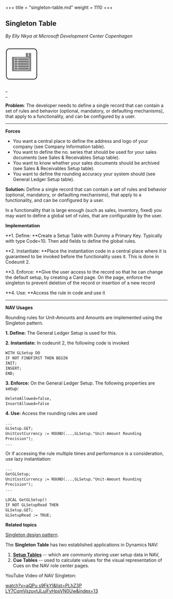 +++
title = "singleton-table.md"
weight = 1110
+++
## Singleton Table

_By Elly Nkya at Microsoft Development Center Copenhagen_

## [![ ][image0]][anchor0]

_  
_

**Problem**: The developer needs to define a single record that can contain a set of rules and behavior (optional, mandatory, or defaulting mechanisms), that apply to a functionality, and can be configured by a user.

****

**Forces**

* You want a central place to define the address and logo of your company (see Company Information table).
* You want to define the no. series that should be used for your sales documents (see Sales & Receivables Setup table).
* You want to know whether your sales documents should be archived (see Sales & Receivables Setup table).
* You want to define the rounding accuracy your system should (see General Ledger Setup table).

**Solution:** Define a single record that can contain a set of rules and behavior (optional, mandatory, or defaulting mechanisms), that apply to a functionality, and can be configured by a user.

In a functionality that is large enough (such as sales, inventory, fixed) you may want to define a global set of rules, that are configurable by the user.

**Implementation**

**1\. Define: **Create a Setup Table with Dummy a Primary Key. Typically with type Code=10\. Then add fields to define the global rules.

**2\. Instantiate: **Place the instantiation code in a central place where it is guaranteed to be invoked before the functionality uses it. This is done in Codeunit 2\.

**3\. Enforce: **Give the user access to the record so that he can change the default setup, by creating a Card page. On the page, enforce the singleton to prevent deletion of the record or insertion of a new record

**4\. Use: **Access the rule in code and use it

****

**NAV Usages**

Rounding rules for Unit-Amounts and Amounts are implemented using the Singleton pattern.

**1\. Define:** The General Ledger Setup is used for this.

**2\. Instantiate:** In codeunit 2, the following code is invoked

    WITH GLSetup DO
    IF NOT FINDFIRST THEN BEGIN
    INIT;
    INSERT;
    END;

**3\. Enforce:** On the General Ledger Setup. The following properties are setup:

    DeleteAllowed=false,
    InsertAllowed=false

**4\. Use:** Access the rounding rules are used

    ...
    GLSetup.GET;
    UnitCostCurrency := ROUND(...,GLSetup."Unit-Amount Rounding Precision"); 
    ... 

Or if accessing the rule multiple times and performance is a consideration, use lazy instantiation:

    ...
    GetGLSetup;
    UnitCostCurrency := ROUND(...,GLSetup."Unit-Amount Rounding Precision");
    ...

    LOCAL GetGLSetup()
    IF NOT GLSetupRead THEN
    GLSetup.GET;
    GLSetupRead := TRUE;

**Related topics**

[Singleton design pattern][anchor1].

The **Singleton Table** has two established applications in Dynamics NAV:

1. [**Setup Tables**][anchor2] -- which are commonly storing user setup data in NAV,
2. **Cue Tables** -- used to calculate values for the visual representation of Cues on the NAV role center pages.

YouTube Video of NAV Singleton:

[watch?v=aQPu s9FkYI&list=PLhZ3P LY7CqmVszuvtJLujFyHpsVN0Uw&index=13][anchor3]



[anchor0]: 5554.Singleton-Table.png
[anchor1]: https://en.wikipedia.org/wiki/Singleton_pattern
[anchor2]: /nav/w/designpatterns/76.setup-table
[anchor3]: https://www.youtube.com/watch?v=aQPu-s9FkYI&list=PLhZ3P-LY7CqmVszuvtJLujFyHpsVN0U_w&index=13


[image0]: 5554.Singleton-Table.png
